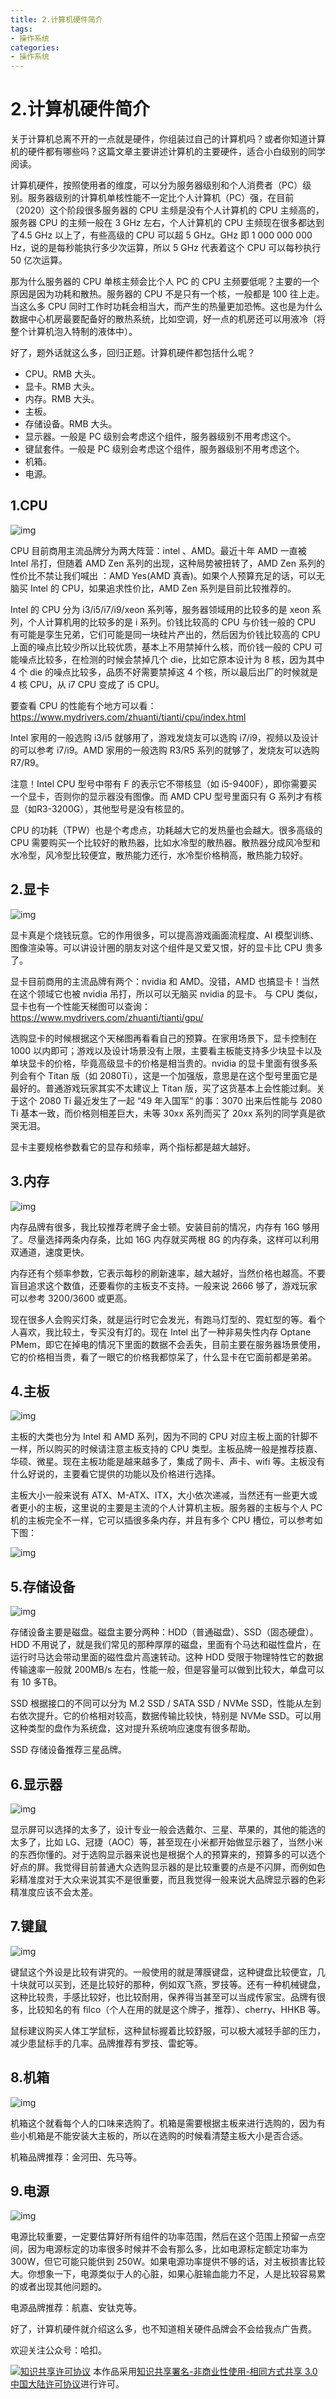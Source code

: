 ```yaml
---
title: 2.计算机硬件简介
tags: 
- 操作系统
categories:
- 操作系统
---
```


# 2.计算机硬件简介
关于计算机总离不开的一点就是硬件，你组装过自己的计算机吗？或者你知道计算机的硬件都有哪些吗？这篇文章主要讲述计算机的主要硬件，适合小白级别的同学阅读。

计算机硬件，按照使用者的维度，可以分为服务器级别和个人消费者（PC）级别。服务器级别的计算机单核性能不一定比个人计算机（PC）强，在目前（2020）这个阶段很多服务器的 CPU 主频是没有个人计算机的 CPU 主频高的，服务器 CPU 的主频一般在 3 GHz 左右，个人计算机的 CPU 主频现在很多都达到了4.5 GHz 以上了，有些高级的 CPU 可以超 5 GHz。GHz 即 1 000 000 000 Hz，说的是每秒能执行多少次运算，所以 5 GHz 代表着这个 CPU 可以每秒执行 50 亿次运算。

那为什么服务器的 CPU 单核主频会比个人 PC 的 CPU 主频要低呢？主要的一个原因是因为功耗和散热。服务器的 CPU 不是只有一个核，一般都是 100 往上走。当这么多 CPU 同时工作时功耗会相当大，而产生的热量更加恐怖。这也是为什么数据中心机房最要配备好的散热系统，比如空调，好一点的机房还可以用液冷（将整个计算机泡入特制的液体中）。

好了，题外话就这么多，回归正题。计算机硬件都包括什么呢？

- CPU。RMB 大头。
- 显卡。RMB 大头。
- 内存。RMB 大头。
- 主板。
- 存储设备。RMB 大头。
- 显示器。一般是 PC 级别会考虑这个组件，服务器级别不用考虑这个。
- 键鼠套件。一般是 PC 级别会考虑这个组件，服务器级别不用考虑这个。
- 机箱。
- 电源。

## 1.CPU

![img](https://i.loli.net/2021/03/12/3DuM7KbcU4XTmSw.jpg)

CPU 目前商用主流品牌分为两大阵营：intel 、AMD。最近十年 AMD 一直被 Intel 吊打，但随着 AMD Zen 系列的出现，这种局势被扭转了，AMD Zen 系列的性价比不禁让我们喊出 ：AMD Yes(AMD 真香)。如果个人预算充足的话，可以无脑买 Intel 的 CPU，如果追求性价比，AMD Zen 系列是目前比较推荐的。

Intel 的 CPU 分为 i3/i5/i7/i9/xeon 系列等，服务器领域用的比较多的是 xeon 系列，个人计算机用的比较多的是 i 系列。价钱比较高的 CPU 与价钱一般的 CPU 有可能是孪生兄弟，它们可能是同一块硅片产出的，然后因为价钱比较高的 CPU 上面的噪点比较少所以比较优质，基本上不用禁掉什么核，而价钱一般的 CPU 可能噪点比较多，在检测的时候会禁掉几个 die，比如它原本设计为 8 核，因为其中 4 个 die 的噪点比较多，品质不好需要禁掉这 4 个核，所以最后出厂的时候就是 4 核 CPU，从 i7 CPU 变成了 i5 CPU。

要查看 CPU 的性能有个地方可以看：https://www.mydrivers.com/zhuanti/tianti/cpu/index.html

Intel 家用的一般选购 i3/i5 就够用了，游戏发烧友可以选购 i7/i9，视频以及设计的可以参考 i7/i9。AMD 家用的一般选购 R3/R5 系列的就够了，发烧友可以选购 R7/R9。

注意！Intel CPU 型号中带有 F 的表示它不带核显（如 i5-9400F），即你需要买一个显卡，否则你的显示器没有图像。而 AMD CPU 型号里面只有 G 系列才有核显（如R3-3200G），其他型号是没有核显的。

CPU 的功耗（TPW）也是个考虑点，功耗越大它的发热量也会越大。很多高级的 CPU 需要购买一个比较好的散热器，比如水冷型的散热器。散热器分成风冷型和水冷型，风冷型比较便宜，散热能力还行，水冷型价格稍高，散热能力较好。

## 2.显卡

![img](https://i.loli.net/2021/03/12/rdNPCT3IszxvJu9.jpg)

显卡真是个烧钱玩意。它的作用很多，可以提高游戏画面流程度、AI 模型训练、图像渲染等。可以讲设计圈的朋友对这个组件是又爱又恨，好的显卡比 CPU 贵多了。

显卡目前商用的主流品牌有两个：nvidia 和 AMD。没错，AMD 也搞显卡！当然在这个领域它也被 nvidia 吊打，所以可以无脑买 nvidia 的显卡。 与 CPU 类似，显卡也有一个性能天梯图可以查询：https://www.mydrivers.com/zhuanti/tianti/gpu/

选购显卡的时候根据这个天梯图再看看自己的预算。在家用场景下，显卡控制在 1000 以内即可；游戏以及设计场景没有上限，主要看主板能支持多少块显卡以及单块显卡的价格，毕竟高级显卡的价格是相当贵的。nvidia 的显卡里面有很多系列会有个 Titan 版（如 2080Ti），这是一个加强版，意思是在这个型号里面它是最好的。普通游戏玩家其实不太建议上 Titan 版，买了这货基本上会性能过剩。关于这个 2080 Ti 最近发生了一起 “49 年入国军“ 的事：3070 出来后性能与 2080 Ti 基本一致，而价格则相差巨大，未等 30xx 系列而买了 20xx 系列的同学真是欲哭无泪。

显卡主要规格参数看它的显存和频率，两个指标都是越大越好。

## 3.内存

![img](https://i.loli.net/2021/03/12/Q6p5jBsLhMtOvJz.jpg)

内存品牌有很多，我比较推荐老牌子金士顿。安装目前的情况，内存有 16G 够用了。尽量选择两条内存条，比如 16G 内存就买两根 8G 的内存条，这样可以利用双通道，速度更快。

内存还有个频率参数，它表示每秒的刷新速率，越大越好，当然价格也越高。不要盲目追求这个数值，还要看你的主板支不支持。一般来说 2666 够了，游戏玩家可以参考 3200/3600 或更高。

现在很多人会购买灯条，就是运行时它会发光，有跑马灯型的、霓虹型的等。看个人喜欢，我比较土，专买没有灯的。现在 Intel 出了一种非易失性内存 Optane PMem，即它在掉电的情况下里面的数据不会丢失，目前主要在服务器场景使用，它的价格相当贵，看了一眼它的价格我都惊呆了，什么显卡在它面前都是弟弟。

## 4.主板

![img](https://i.loli.net/2021/03/12/F1ouDXARt2mgdbO.jpg)

主板的大类也分为 Intel 和 AMD 系列，因为不同的 CPU 对应主板上面的针脚不一样，所以购买的时候请注意主板支持的 CPU 类型。主板品牌一般是推荐技嘉、华硕、微星。现在主板功能是越来越多了，集成了网卡、声卡、wifi 等。主板没有什么好说的，主要看它提供的功能以及价格进行选择。

主板大小一般来说有 ATX、M-ATX、ITX，大小依次递减，当然还有一些更大或者更小的主板，这里说的主要是主流的个人计算机主板。服务器的主板与个人 PC 机的主板完全不一样，它可以插很多条内存，并且有多个 CPU 槽位，可以参考如下图：

![img](https://i.loli.net/2021/03/12/djMpHLW9zamcyGJ.jpg)

## 5.存储设备

![img](https://i.loli.net/2021/03/12/HY89ZxoQM7gIweV.jpg)

存储设备主要是磁盘。磁盘主要分两种：HDD（普通磁盘）、SSD（固态硬盘）。HDD 不用说了，就是我们常见的那种厚厚的磁盘，里面有个马达和磁性盘片，在运行时马达会带动里面的磁性盘片高速转动。这种 HDD 受限于物理特性它的数据传输速率一般就 200MB/s 左右，性能一般，但是容量可以做到比较大，单盘可以有 10 多TB。

SSD 根据接口的不同可以分为 M.2 SSD / SATA SSD / NVMe SSD，性能从左到右依次提升。它的价格相对较高，数据传输比较快，特别是 NVMe SSD。可以用这种类型的盘作为系统盘，这对提升系统响应速度有很多帮助。

SSD 存储设备推荐三星品牌。

## 6.显示器

![img](https://i.loli.net/2021/03/12/jQdD8IvtlMBENLU.jpg)

显示屏可以选择的太多了，设计专业一般会选戴尔、三星、苹果的，其他的能选的太多了，比如 LG、冠捷（AOC）等，甚至现在小米都开始做显示器了，当然小米的东西你懂的。对于选购显示器来说也是根据个人的预算来的，预算多的可以选个好点的屏。我觉得目前普通大众选购显示器的是比较重要的点是不闪屏，而例如色彩精准度对于大众来说其实不是很重要，而且我觉得一般来说大品牌显示器的色彩精准度应该不会太差。

## 7.键鼠

![img](https://i.loli.net/2021/03/12/IuWaBhk8ye5Dfqo.jpg)

键鼠这个外设是比较有讲究的。一般使用的就是薄膜键盘，这种键盘比较便宜，几十块就可以买到，还是比较好的那种，例如双飞燕，罗技等。还有一种机械键盘，这种比较贵，手感比较好，也比较耐用，保养得当甚至可以当成传家宝。品牌有很多，比较知名的有 filco（个人在用的就是这个牌子，推荐）、cherry、HHKB 等。

鼠标建议购买人体工学鼠标，这种鼠标握着比较舒服，可以极大减轻手部的压力，减少患鼠标手的几率。品牌推荐有罗技、雷蛇等。

## 8.机箱

![img](https://i.loli.net/2021/03/12/RWEu3X5QyG4hKsx.jpg)

机箱这个就看每个人的口味来选购了。机箱是需要根据主板来进行选购的，因为有些小机箱是不能安装大主板的，所以在选购的时候看清楚主板大小是否合适。

机箱品牌推荐：金河田、先马等。

## 9.电源

![img](https://i.loli.net/2021/03/12/TldaPNU6EpiZVwv.jpg)

电源比较重要，一定要估算好所有组件的功率范围，然后在这个范围上预留一点空间，因为电源标定的功率很多时候并不会有那么多，比如电源标定额定功率为 300W，但它可能只能供到 250W。如果电源功率提供不够的话，对主板损害比较大。你想象一下，电源类似于人的心脏，如果心脏输血能力不足，人是比较容易累的或者出现其他问题的。

电源品牌推荐：航嘉、安钛克等。

好了，计算机硬件就介绍这么多，也不知道相关硬件品牌会不会给我点广告费。



欢迎关注公众号：哈扣。



<a rel="license" href="http://creativecommons.org/licenses/by-nc-sa/3.0/cn/"><img alt="知识共享许可协议" style="border-width:0" src="https://i.creativecommons.org/l/by-nc-sa/3.0/cn/80x15.png" /></a> 本作品采用<a rel="license" href="http://creativecommons.org/licenses/by-nc-sa/3.0/cn/">知识共享署名-非商业性使用-相同方式共享 3.0 中国大陆许可协议</a>进行许可。